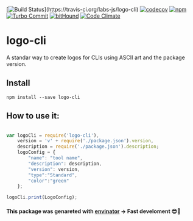[![Build Status](https://travis-ci.org/labs-js/logo-cli.svg?)](https://travis-ci.org/labs-js/logo-cli)
[![codecov](https://codecov.io/gh/labs-js/logo-cli/branch/master/graph/badge.svg)](https://codecov.io/gh/labs-js/logo-cli)
[![npm](https://img.shields.io/npm/v/logo-cli.svg?style=flat)](https://www.npmjs.com/package/logo-cli)
[![Turbo Commit](https://img.shields.io/badge/Turbo_Commit-on-3DD1F2.svg)](https://github.com/labs-js/turbo-git/blob/master/CONVENTION.md)
[![bitHound](https://www.bithound.io/github/labs-js/logo-cli/badges/score.svg)](https://www.bithound.io/github/labs-js/logo-cli)
[![Code Climate](https://codeclimate.com/github/labs-js/logo-cli/badges/gpa.svg)](https://codeclimate.com/github/labs-js/logo-cli)

# logo-cli

A standar way to create logos for CLIs using ASCII art and the package version.

## Install
```
npm install --save logo-cli
```


## How to use it:

```javascript

var logoCli = require('logo-cli'),
    version = 'v' + require('./package.json').version,
	description = require('./package.json').description;
    logoConfig = {
        "name": "tool name",
        "description": description,
        "version": version,
        "type":"Standard",
        "color":"green"
    };

logoCli.print(LogoConfig);

```

#### This package was genareted with [envinator](https://github.com/sfabrizio/envinator) -> Fast develoment 😎🙌

